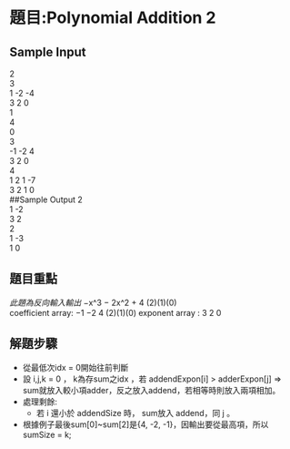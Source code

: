 # 題目:Polynomial Addition 2
## Sample Input
2  
3  
1 -2 -4  
3 2 0  
1  
4  
0  
3  
-1 -2 4  
3 2 0  
4  
1 2 1 -7  
3 2 1 0  
##Sample Output
2  
1 -2  
3 2  
2  
1 -3  
1 0  

## 題目重點
*此題為反向輸入輸出*
 −x^3 − 2x^2 + 4
                    (2)(1)(0)                  
 coefficient array: −1 −2  4
                    (2)(1)(0) 
 exponent array   :  3  2  0

## 解題步驟
- 從最低次idx = 0開始往前判斷
- 設 i,j,k = 0 ， k為存sum之idx ，若 addendExpon[i] > adderExpon[j] => sum就放入較小項adder，反之放入addend，若相等時則放入兩項相加。
- 處理剩餘:
  - 若 i 還小於 addendSize 時， sum放入 addend，同 j 。
- 根據例子最後sum[0]~sum[2]是{4, -2, -1}，因輸出要從最高項，所以 sumSize = k;




